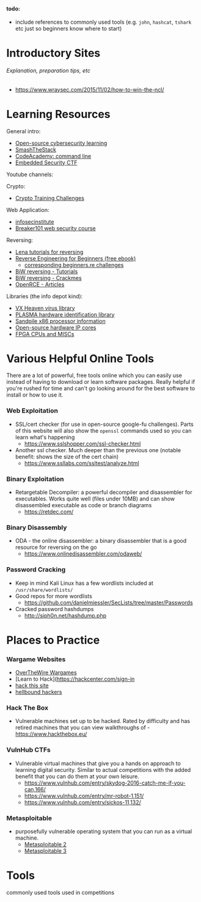 #### todo:
- include references to commonly used tools (e.g. `john`, `hashcat`, `tshark` etc just so beginners know where to start)

# Introductory Sites
###### Explanation, preparation tips, etc
* https://www.wraysec.com/2015/11/02/how-to-win-the-ncl/

# Learning Resources
General intro:  
* [Open-source cybersecurity learning](https://www.cybrary.it/)
* [SmashTheStack](http://smashthestack.org/index.html#)
* [CodeAcademy: command line](https://www.codecademy.com/learn/learn-the-command-line)
* [Embedded Security CTF](https://microcorruption.com/login)

Youtube channels:

Crypto:  
* [Crypto Training Challenges](https://cryptopals.com/)

Web Application:  
* [infosecinstitute](http://ctf.infosecinstitute.com/)
* [Breaker101 web security course](https://breaker101.com/)

Reversing:  
* [Lena tutorials for reversing](https://tuts4you.com/download.php?list.17)
* [Reverse Engineering for Beginners (free ebook)](https://beginners.re/)
  * [corresponding beginners.re challenges](https://challenges.re/)
* [BiW reversing - Tutorials](http://www.reversing.be/index.php?topic=tutorials)
* [BiW reversing - Crackmes](http://www.reversing.be/index.php?topic=crackmes)
* [OpenRCE - Articles](http://www.openrce.org/articles/)
  
Libraries (the info depot kind):  
* [VX Heaven virus library](http://vxheaven.org/)
* [PLASMA hardware identification library](http://www.plasma-online.de/)
* [Sandpile x86 processor information](http://www.sandpile.org/)
* [Open-source hardware IP cores](https://opencores.org/)
* [FPGA CPUs and MISCs](http://www.fpgacpu.org/links.html)

# Various Helpful Online Tools
There are a lot of powerful, free tools online which you can easily use instead of having to download or learn software packages. Really helpful if you're rushed for time and can't go looking around for the best software to install or how to use it.

### Web Exploitation
- SSL/cert checker (for use in open-source google-fu challenges). Parts of this website will also show the `openssl` commands used so you can learn what's happening
  - https://www.sslshopper.com/ssl-checker.html
- Another ssl checker. Much deeper than the previous one (notable benefit: shows the size of the cert chain)
  - https://www.ssllabs.com/ssltest/analyze.html

### Binary Exploitation
- Retargetable Decompiler: a powerful decompiler and disassembler for executables. Works quite well (files under 10MB) and can show disassembled executable as code or branch diagrams
  - https://retdec.com/
  
### Binary Disassembly
- ODA - the online disassembler: a binary disassembler that is a good resource for reversing on the go
  - https://www.onlinedisassembler.com/odaweb/

### Password Cracking
- Keep in mind Kali Linux has a few wordlists included at `/usr/share/wordlists/`
- Good repos for more wordlists
  - https://github.com/danielmiessler/SecLists/tree/master/Passwords
- Cracked password hashdumps
  - http://siph0n.net/hashdump.php
  
# Places to Practice 

### Wargame Websites
* [OverTheWire Wargames](http://overthewire.org/wargames/)
* [Learn to Hack](https://hackcenter.com/sign-in
* [hack this site](https://hackthissite.org/)
* [hellbound hackers](https://hellboundhackers.org/)

### Hack The Box
- Vulnerable machines set up to be hacked. Rated by difficulty and has retired machines that you can view walkthroughs of
	-https://www.hackthebox.eu/
	
### VulnHub CTFs
- Vulnerable virtual machines that give you a hands on approach to learning digital security. Similar to actual competitions with the added benefit that you can do them at your own leisure.
  - https://www.vulnhub.com/entry/skydog-2016-catch-me-if-you-can,166/
  - https://www.vulnhub.com/entry/mr-robot-1,151/
  - https://www.vulnhub.com/entry/sickos-11,132/
  
### Metasploitable
- purposefully vulnerable operating system that you can run as a virtual machine.
	- [Metasploitable 2](https://metasploit.help.rapid7.com/docs/metasploitable-2)
	- [Metasploitable 3](https://github.com/rapid7/metasploitable3)
	
# Tools
commonly used tools used in competitions